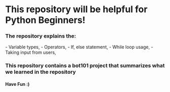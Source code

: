 # This repository will be helpful for Python Beginners!

<h3> The repository explains the: </h3>

<p>
- Variable types,
- Operators,
- If, else statement,
- While loop usage,
- Taking input from users,
</p>

<h3> This repository contains a bot101 project that summarizes what we learned in the repository </h3>

<h4> Have Fun :) </h4>


